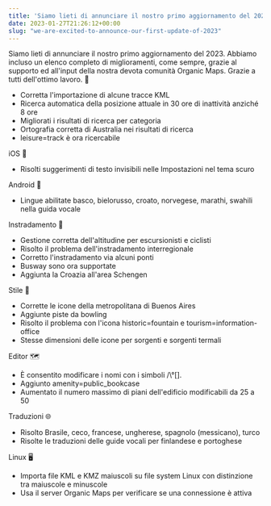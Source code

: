 ```yaml
---
title: 'Siamo lieti di annunciare il nostro primo aggiornamento del 2023'
date: 2023-01-27T21:26:12+00:00
slug: "we-are-excited-to-announce-our-first-update-of-2023"
---
```


Siamo lieti di annunciare il nostro primo aggiornamento del 2023. Abbiamo incluso un elenco completo di miglioramenti, come sempre, grazie al supporto ed all'input della nostra devota comunità Organic Maps. Grazie a tutti dell'ottimo lavoro. 🙏

* Corretta l'importazione di alcune tracce KML
* Ricerca automatica della posizione attuale in 30 ore di inattività anziché 8 ore
* Migliorati i risultati di ricerca per categoria
* Ortografia corretta di Australia nei risultati di ricerca
* leisure=track è ora ricercabile

iOS 🍏
* Risolti suggerimenti di testo invisibili nelle Impostazioni nel tema scuro

Android 🤖
* Lingue abilitate basco, bielorusso, croato, norvegese, marathi, swahili nella guida vocale

Instradamento 🚗
* Gestione corretta dell'altitudine per escursionisti e ciclisti
* Risolto il problema dell'instradamento interregionale
* Corretto l'instradamento via alcuni ponti
* Busway sono ora supportate
* Aggiunta la Croazia all'area Schengen

Stile 🎨
* Corrette le icone della metropolitana di Buenos Aires
* Aggiunte piste da bowling
* Risolto il problema con l'icona historic=fountain e tourism=information-office
* Stesse dimensioni delle icone per sorgenti e sorgenti termali

Editor 🗺️
* È consentito modificare i nomi con i simboli /\\°\[\].
* Aggiunto amenity=public\_bookcase
* Aumentato il numero massimo di piani dell'edificio modificabili da 25 a 50

Traduzioni 🌐
* Risolto Brasile, ceco, francese, ungherese, spagnolo (messicano), turco
* Risolte le traduzioni delle guide vocali per finlandese e portoghese

Linux 🖥️
* Importa file KML e KMZ maiuscoli su file system Linux con distinzione tra maiuscole e minuscole
* Usa il server Organic Maps per verificare se una connessione è attiva